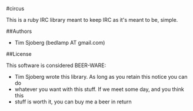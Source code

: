 #circus

This is a ruby IRC library meant to keep IRC as it's meant to be, simple.

##Authors

* Tim Sjoberg (bedlamp AT gmail.com)

##License

This software is considered BEER-WARE:
* Tim Sjoberg wrote this library. As long as you retain this notice you can do
* whatever you want with this stuff. If we meet some day, and you think this
* stuff is worth it, you can buy me a beer in return

